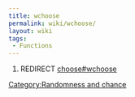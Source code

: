 ```yaml
---
title: wchoose
permalink: wiki/wchoose/
layout: wiki
tags:
 - Functions
---
```


1.  REDIRECT [choose\#wchoose](choose#wchoose "wikilink")

[Category:Randomness and
chance](/wiki/Category:Randomness_and_chance "wikilink")
